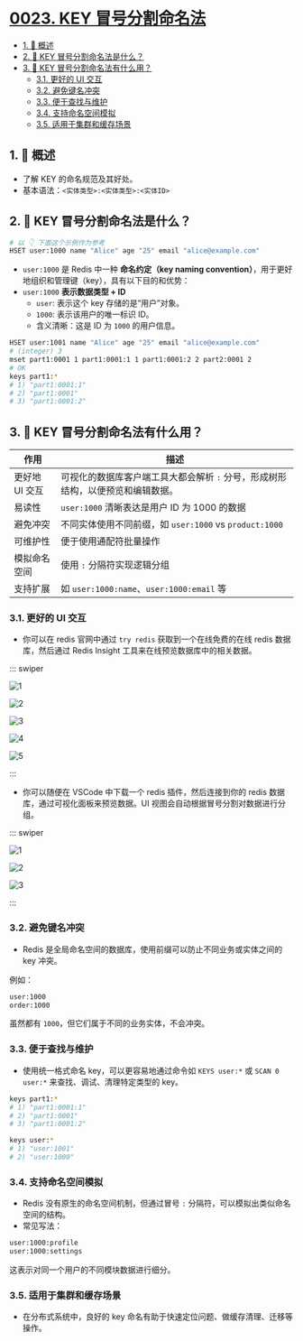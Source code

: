 # [0023. KEY 冒号分割命名法](https://github.com/tnotesjs/TNotes.redis/tree/main/notes/0023.%20KEY%20%E5%86%92%E5%8F%B7%E5%88%86%E5%89%B2%E5%91%BD%E5%90%8D%E6%B3%95)

<!-- region:toc -->

- [1. 📝 概述](#1--概述)
- [2. 🤔 KEY 冒号分割命名法是什么？](#2--key-冒号分割命名法是什么)
- [3. 🤔 KEY 冒号分割命名法有什么用？](#3--key-冒号分割命名法有什么用)
  - [3.1. 更好的 UI 交互](#31-更好的-ui-交互)
  - [3.2. 避免键名冲突](#32-避免键名冲突)
  - [3.3. 便于查找与维护](#33-便于查找与维护)
  - [3.4. 支持命名空间模拟](#34-支持命名空间模拟)
  - [3.5. 适用于集群和缓存场景](#35-适用于集群和缓存场景)

<!-- endregion:toc -->

## 1. 📝 概述

- 了解 KEY 的命名规范及其好处。
- 基本语法：`<实体类型>:<实体类型>:<实体ID>`

## 2. 🤔 KEY 冒号分割命名法是什么？

```bash
# 以 👇 下面这个示例作为参考
HSET user:1000 name "Alice" age "25" email "alice@example.com"
```

- `user:1000` 是 Redis 中一种 **命名约定（key naming convention）**，用于更好地组织和管理键（key），具有以下目的和优势：
- `user:1000` **表示数据类型 + ID**
  - `user`: 表示这个 key 存储的是“用户”对象。
  - `1000`: 表示该用户的唯一标识 ID。
  - 含义清晰：这是 ID 为 `1000` 的用户信息。

```bash
HSET user:1001 name "Alice" age "25" email "alice@example.com"
# (integer) 3
mset part1:0001 1 part1:0001:1 1 part1:0001:2 2 part2:0001 2
# OK
keys part1:*
# 1) "part1:0001:1"
# 2) "part1:0001"
# 3) "part1:0001:2"
```

## 3. 🤔 KEY 冒号分割命名法有什么用？

| 作用 | 描述 |
| --- | --- |
| 更好地 UI 交互 | 可视化的数据库客户端工具大都会解析 `:` 分号，形成树形结构，以便预览和编辑数据。 |
| 易读性 | `user:1000` 清晰表达是用户 ID 为 1000 的数据 |
| 避免冲突 | 不同实体使用不同前缀，如 `user:1000` vs `product:1000` |
| 可维护性 | 便于使用通配符批量操作 |
| 模拟命名空间 | 使用 `:` 分隔符实现逻辑分组 |
| 支持扩展 | 如 `user:1000:name`、`user:1000:email` 等 |

### 3.1. 更好的 UI 交互

- 你可以在 redis 官网中通过 `try redis` 获取到一个在线免费的在线 redis 数据库，然后通过 Redis Insight 工具来在线预览数据库中的相关数据。

::: swiper

![1](https://cdn.jsdelivr.net/gh/tnotesjs/imgs@main/2025-07-04-10-57-29.png)

![2](https://cdn.jsdelivr.net/gh/tnotesjs/imgs@main/2025-07-04-10-58-02.png)

![3](https://cdn.jsdelivr.net/gh/tnotesjs/imgs@main/2025-07-04-10-58-38.png)

![4](https://cdn.jsdelivr.net/gh/tnotesjs/imgs@main/2025-07-04-10-55-25.png)

![5](https://cdn.jsdelivr.net/gh/tnotesjs/imgs@main/2025-07-04-10-54-41.png)

:::

- 你可以随便在 VSCode 中下载一个 redis 插件，然后连接到你的 redis 数据库，通过可视化面板来预览数据。UI 视图会自动根据冒号分割对数据进行分组。

::: swiper

![1](https://cdn.jsdelivr.net/gh/tnotesjs/imgs@main/2025-07-04-10-52-59.png)

![2](https://cdn.jsdelivr.net/gh/tnotesjs/imgs@main/2025-07-04-10-53-21.png)

![3](https://cdn.jsdelivr.net/gh/tnotesjs/imgs@main/2025-07-04-10-53-31.png)

:::

### 3.2. 避免键名冲突

- Redis 是全局命名空间的数据库，使用前缀可以防止不同业务或实体之间的 key 冲突。

例如：

```bash
user:1000
order:1000
```

虽然都有 `1000`，但它们属于不同的业务实体，不会冲突。

### 3.3. 便于查找与维护

- 使用统一格式命名 key，可以更容易地通过命令如 `KEYS user:*` 或 `SCAN 0 user:*` 来查找、调试、清理特定类型的 key。

```bash
keys part1:*
# 1) "part1:0001:1"
# 2) "part1:0001"
# 3) "part1:0001:2"

keys user:*
# 1) "user:1001"
# 2) "user:1000"
```

### 3.4. 支持命名空间模拟

- Redis 没有原生的命名空间机制，但通过冒号 `:` 分隔符，可以模拟出类似命名空间的结构。
- 常见写法：

```bash
user:1000:profile
user:1000:settings
```

这表示对同一个用户的不同模块数据进行细分。

### 3.5. 适用于集群和缓存场景

- 在分布式系统中，良好的 key 命名有助于快速定位问题、做缓存清理、迁移等操作。
